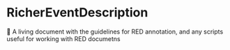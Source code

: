 # RicherEventDescription
:no_entry_sign: A living document with the guidelines for RED annotation, and any scripts useful for working with RED documetns

